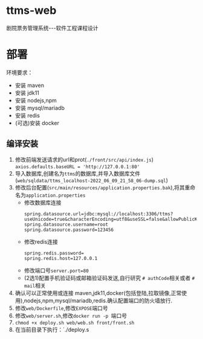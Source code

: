 # ttms-web

剧院票务管理系统---软件工程课程设计

# 部署

环境要求：

- 安装 maven
- 安装 jdk11
- 安装 nodejs,npm
- 安装 mysql/mariadb
- 安装 redis
- (可选)安装 docker

## 编译安装

1. 修改前端发送请求的url和prot(`./front/src/api/index.js`) `axios.defaults.baseURL = 'http://127.0.0.1:80'`
2. 导入数据库,创建名为`ttms`的数据库,并导入数据库文件(`web/sqldata/ttms_localhost-2022_06_09_21_58_06-dump.sql`)
3. 修改后台配置(`src/main/resources/application.properties.bak`),将其重命名为`application.properties`
   - 修改数据库连接
     ```
     spring.datasource.url=jdbc:mysql://localhost:3306/ttms?useUnicode=true&characterEncoding=utf8&useSSL=false&allowPublicKeyRetrieval=true
     spring.datasource.username=root
     spring.datasource.password=123456
     ``` 
   - 修改redis连接
     ```
     spring.redis.password=
     spring.redis.host=127.0.0.1
     ```
   - 修改端口号`server.port=80`
   - (2选1)配置手机验证码或邮箱验证码发送,自行研究 `# authCode`相关或者 `# mail`相关
4. 确认可以正常使用或连接 maven,jdk11,docker(包括登陆,拉取镜像,正常使用),nodejs,npm,mysql/mariadb,redis.确认配置端口的防火墙放行.
5. 修改`web/Dockerfile`,修改`EXPOSE`端口号
6. 修改`web/server.sh`,修改`docker run -p `端口号
7. `chmod +x deploy.sh web/web.sh front/front.sh`
8. 在当前目录下执行：`./deploy.s